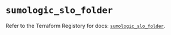 # `sumologic_slo_folder`

Refer to the Terraform Registory for docs: [`sumologic_slo_folder`](https://www.terraform.io/docs/providers/sumologic/r/slo_folder).
